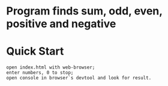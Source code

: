 # Program finds sum, odd, even, positive and negative
 

# Quick Start

```
open index.html with web-browser;
enter numbers, 0 to stop;
open console in browser`s devtool and look for result.

```
